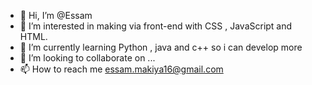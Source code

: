 - 👋 Hi, I’m @Essam
- 👀 I’m interested in making via front-end with CSS , JavaScript and HTML. 
- 🌱 I’m currently learning Python , java and c++ so i can develop more 
- 💞️ I’m looking to collaborate on ...
- 📫 How to reach me essam.makiya16@gmail.com

<!---
EssamBoss/EssamBoss is a ✨ special ✨ repository because its `README.md` (this file) appears on your GitHub profile.
You can click the Preview link to take a look at your changes.
--->
